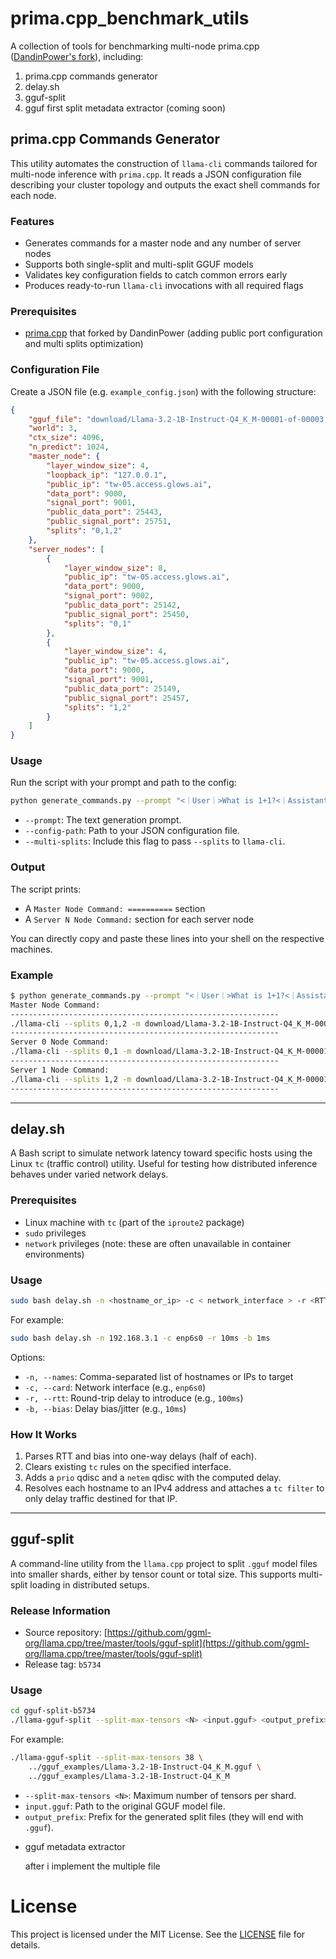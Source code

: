 # prima.cpp_benchmark_utils

A collection of tools for benchmarking multi-node prima.cpp ([DandinPower's fork](https://github.com/DandinPower/prima.cpp)), including:

1. prima.cpp commands generator
2. delay.sh
3. gguf-split
4. gguf first split metadata extractor (coming soon)


## prima.cpp Commands Generator

This utility automates the construction of `llama-cli` commands tailored for multi-node inference with `prima.cpp`. It reads a JSON configuration file describing your cluster topology and outputs the exact shell commands for each node.

### Features

* Generates commands for a master node and any number of server nodes
* Supports both single-split and multi-split GGUF models
* Validates key configuration fields to catch common errors early
* Produces ready-to-run `llama-cli` invocations with all required flags

### Prerequisites

* [prima.cpp](https://github.com/DandinPower/prima.cpp) that forked by DandinPower (adding public port configuration and multi splits optimization) 

### Configuration File

Create a JSON file (e.g. `example_config.json`) with the following structure:

```json
{
    "gguf_file": "download/Llama-3.2-1B-Instruct-Q4_K_M-00001-of-00003.gguf",
    "world": 3,
    "ctx_size": 4096,
    "n_predict": 1024,
    "master_node": {
        "layer_window_size": 4,
        "loopback_ip": "127.0.0.1",
        "public_ip": "tw-05.access.glows.ai",
        "data_port": 9000,
        "signal_port": 9001,
        "public_data_port": 25443,
        "public_signal_port": 25751,
        "splits": "0,1,2"
    },
    "server_nodes": [
        {
            "layer_window_size": 8,
            "public_ip": "tw-05.access.glows.ai",
            "data_port": 9000,
            "signal_port": 9002,
            "public_data_port": 25142,
            "public_signal_port": 25450,
            "splits": "0,1"
        },
        {
            "layer_window_size": 4,
            "public_ip": "tw-05.access.glows.ai",
            "data_port": 9000,
            "signal_port": 9001,
            "public_data_port": 25149,
            "public_signal_port": 25457,
            "splits": "1,2"
        }
    ]
}
```

### Usage

Run the script with your prompt and path to the config:

```bash
python generate_commands.py --prompt "<｜User｜>What is 1+1?<｜Assistant｜>" --config-path config.json [--multi-splits]
```

* `--prompt`: The text generation prompt.
* `--config-path`: Path to your JSON configuration file.
* `--multi-splits`: Include this flag to pass `--splits` to `llama-cli`.

### Output

The script prints:

* A `Master Node Command: ==========` section
* A `Server N Node Command:` section for each server node

You can directly copy and paste these lines into your shell on the respective machines.

### Example

```bash
$ python generate_commands.py --prompt "<｜User｜>What is 1+1?<｜Assistant｜>" --config-path config.json --multi-splits
Master Node Command:
------------------------------------------------------------
./llama-cli --splits 0,1,2 -m download/Llama-3.2-1B-Instruct-Q4_K_M-00001-of-00003.gguf -c 4096 -n 1024 -p "<｜User｜>What is 1+1?<｜Assistant｜>" --world 3 --rank 0 --prefetch -lw "4,8,4" -ngl 4 --master 127.0.0.1 --data_port 9000 --signal_port 9001 --next tw-05.access.glows.ai --master_data_port 25443 --next_node_data_port 25142 --next_node_signal_port 25450
------------------------------------------------------------
Server 0 Node Command:
./llama-cli --splits 0,1 -m download/Llama-3.2-1B-Instruct-Q4_K_M-00001-of-00003.gguf --world 3 --rank 1 --prefetch -ngl 8 --master tw-05.access.glows.ai --data_port 9000 --signal_port 9002 --next tw-05.access.glows.ai --master_data_port 25443 --next_node_data_port 25149 --next_node_signal_port 25457
------------------------------------------------------------
Server 1 Node Command:
./llama-cli --splits 1,2 -m download/Llama-3.2-1B-Instruct-Q4_K_M-00001-of-00003.gguf --world 3 --rank 2 --prefetch -ngl 4 --master tw-05.access.glows.ai --data_port 9000 --signal_port 9001 --next tw-05.access.glows.ai --master_data_port 25443 --next_node_data_port 25443 --next_node_signal_port 25751
------------------------------------------------------------
```

---

## delay.sh

A Bash script to simulate network latency toward specific hosts using the Linux `tc` (traffic control) utility. Useful for testing how distributed inference behaves under varied network delays.

### Prerequisites

* Linux machine with `tc` (part of the `iproute2` package)
* `sudo` privileges
* `network` privileges (note: these are often unavailable in container environments)

### Usage

```bash
sudo bash delay.sh -n <hostname_or_ip> -c < network_interface > -r <RTT> -b <BIAS>
```

For example:

```bash
sudo bash delay.sh -n 192.168.3.1 -c enp6s0 -r 10ms -b 1ms
```

Options:

* `-n, --names`: Comma-separated list of hostnames or IPs to target
* `-c, --card`: Network interface (e.g., `enp6s0`)
* `-r, --rtt`: Round-trip delay to introduce (e.g., `100ms`)
* `-b, --bias`: Delay bias/jitter (e.g., `10ms`)

### How It Works

1. Parses RTT and bias into one-way delays (half of each).
2. Clears existing `tc` rules on the specified interface.
3. Adds a `prio` qdisc and a `netem` qdisc with the computed delay.
4. Resolves each hostname to an IPv4 address and attaches a `tc filter` to only delay traffic destined for that IP.
---

## gguf-split

A command-line utility from the `llama.cpp` project to split `.gguf` model files into smaller shards, either by tensor count or total size. This supports multi-split loading in distributed setups.

### Release Information

* Source repository: [https://github.com/ggml-org/llama.cpp/tree/master/tools/gguf-split](https://github.com/ggml-org/llama.cpp/tree/master/tools/gguf-split)
* Release tag: `b5734`

### Usage

```bash
cd gguf-split-b5734
./llama-gguf-split --split-max-tensors <N> <input.gguf> <output_prefix>
```

For example:

```bash
./llama-gguf-split --split-max-tensors 38 \
    ../gguf_examples/Llama-3.2-1B-Instruct-Q4_K_M.gguf \
    ../gguf_examples/Llama-3.2-1B-Instruct-Q4_K_M
```

* `--split-max-tensors <N>`: Maximum number of tensors per shard.
* `input.gguf`: Path to the original GGUF model file.
* `output_prefix`: Prefix for the generated split files (they will end with `.gguf`).

- gguf metadata extractor 

    after i implement the multiple file 

# License

This project is licensed under the MIT License. See the [LICENSE](LICENSE) file for details.